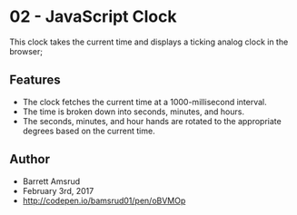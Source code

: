 # 02 - JavaScript Clock

This clock takes the current time and displays a ticking analog clock in the browser;

## Features

- The clock fetches the current time at a 1000-millisecond interval.
- The time is broken down into seconds, minutes, and hours.
- The seconds, minutes, and hour hands are rotated to the appropriate degrees based on the current time.

## Author

- Barrett Amsrud
- February 3rd, 2017
- http://codepen.io/bamsrud01/pen/oBVMOp
